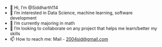 - 👋 Hi, I’m @Siddharth114
- 👀 I’m interested in Data Science, machine learning, software development
- 🌱 I’m currently majoring in math
- 💞️ I’m looking to collaborate on any project that helps me learn/better my skills
- 📫 How to reach me:
Mail  - 2004sid@gmail.com

<!---
Siddharth114/Siddharth114 is a ✨ special ✨ repository because its `README.md` (this file) appears on your GitHub profile.
You can click the Preview link to take a look at your changes.
--->
